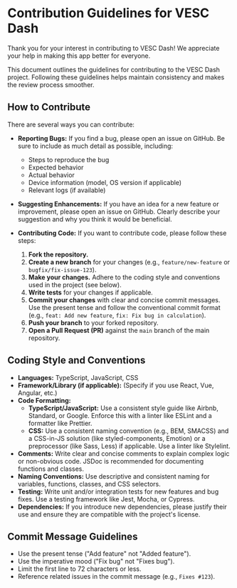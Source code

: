 # Contribution Guidelines for VESC Dash

Thank you for your interest in contributing to VESC Dash! We appreciate your help in making this app better for everyone.

This document outlines the guidelines for contributing to the VESC Dash project. Following these guidelines helps maintain consistency and makes the review process smoother.

## How to Contribute

There are several ways you can contribute:

*   **Reporting Bugs:** If you find a bug, please open an issue on GitHub. Be sure to include as much detail as possible, including:
    *   Steps to reproduce the bug
    *   Expected behavior
    *   Actual behavior
    *   Device information (model, OS version if applicable)
    *   Relevant logs (if available)

*   **Suggesting Enhancements:** If you have an idea for a new feature or improvement, please open an issue on GitHub. Clearly describe your suggestion and why you think it would be beneficial.

*   **Contributing Code:** If you want to contribute code, please follow these steps:

    1.  **Fork the repository.**
    2.  **Create a new branch** for your changes (e.g., `feature/new-feature` or `bugfix/fix-issue-123`).
    3.  **Make your changes.** Adhere to the coding style and conventions used in the project (see below).
    4.  **Write tests** for your changes if applicable.
    5.  **Commit your changes** with clear and concise commit messages. Use the present tense and follow the conventional commit format (e.g., `feat: Add new feature`, `fix: Fix bug in calculation`).
    6.  **Push your branch** to your forked repository.
    7.  **Open a Pull Request (PR)** against the `main` branch of the main repository.

## Coding Style and Conventions

*   **Languages:** TypeScript, JavaScript, CSS
*   **Framework/Library (if applicable):** (Specify if you use React, Vue, Angular, etc.)
*   **Code Formatting:**
    *   **TypeScript/JavaScript:** Use a consistent style guide like Airbnb, Standard, or Google. Enforce this with a linter like ESLint and a formatter like Prettier.
    *   **CSS:** Use a consistent naming convention (e.g., BEM, SMACSS) and a CSS-in-JS solution (like styled-components, Emotion) or a preprocessor (like Sass, Less) if applicable. Use a linter like Stylelint.
*   **Comments:** Write clear and concise comments to explain complex logic or non-obvious code. JSDoc is recommended for documenting functions and classes.
*   **Naming Conventions:** Use descriptive and consistent naming for variables, functions, classes, and CSS selectors.
*   **Testing:** Write unit and/or integration tests for new features and bug fixes. Use a testing framework like Jest, Mocha, or Cypress.
*   **Dependencies:** If you introduce new dependencies, please justify their use and ensure they are compatible with the project's license.

## Commit Message Guidelines

*   Use the present tense ("Add feature" not "Added feature").
*   Use the imperative mood ("Fix bug" not "Fixes bug").
*   Limit the first line to 72 characters or less.
*   Reference related issues in the commit message (e.g., `Fixes #123`).

